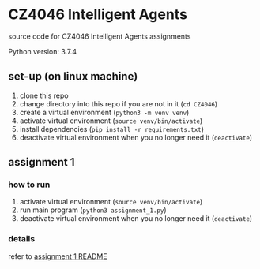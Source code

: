 # CZ4046 Intelligent Agents

source code for CZ4046 Intelligent Agents assignments  

Python version: 3.7.4

## set-up (on linux machine)

1. clone this repo
2. change directory into this repo if you are not in it (`cd CZ4046`)
3. create a virtual environment (`python3 -m venv venv`)
4. activate virtual environment (`source venv/bin/activate`)
5. install dependencies (`pip install -r requirements.txt`)
6. deactivate virtual environment when you no longer need it (`deactivate`)

## assignment 1

### how to run

1. activate virtual environment (`source venv/bin/activate`)
2. run main program (`python3 assignment_1.py`)
3. deactivate virtual environment when you no longer need it (`deactivate`)

### details

refer to [assignment 1 README](assignment_1/README.md)
